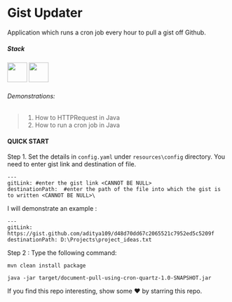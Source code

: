 # Gist Updater

Application which runs a cron job every hour to pull a gist off Github.

##### Stack
<code><img height="45" src="https://cdn.svgporn.com/logos/java.svg" /></code>
<code><img height="45" src="https://cdn.svgporn.com/logos/apache.svg" /></code>
###### Demonstrations:
>   1.  How to HTTPRequest in Java
>   2.  How to run a cron job in Java 


#### QUICK START

Step 1. Set the details in `config.yaml` under `resources\config` directory.
        You need to enter gist link and destination of file.

```
---
gitLink: #enter the gist link <CANNOT BE NULL>
destinationPath:  #enter the path of the file into which the gist is to written <CANNOT BE NULL>\
```

I will demonstrate an example :
```
---
gitLink: https://gist.github.com/aditya109/d48d70dd67c2065521c7952ed5c5209f
destinationPath: D:\Projects\project_ideas.txt
```

Step 2 : Type the following command:
```
mvn clean install package

java -jar target/document-pull-using-cron-quartz-1.0-SNAPSHOT.jar
```
If you find this repo interesting, show some ❤ by starring this repo.
